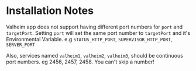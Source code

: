 # Installation Notes

Valheim app does not support having different port numbers for `port` and `targetPort`. Setting `port` will set the same port number to `targetPort` and it's Environmental Variable. e.g `STATUS_HTTP_PORT`, `SUPERVISOR_HTTP_PORT`, `SERVER_PORT`

Also, services named `valheim1`, `valheim2`, `valheim3`, should be continuous port numbers. eg 2456, 2457, 2458. You can't skip a number!
